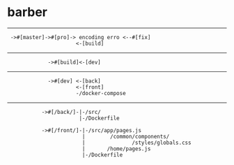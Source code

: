 # barber
-------------------------------------------------
     ->#[master]->#[pro]-> encoding erro <--#[fix]
                          <-[build]
---------------------------------------------------
                 ->#[build]<-[dev]
-----------------------------------------------------                 
                 ->#[dev] <-[back]
                          <-[front]
                          -/docker-compose
------------------------------------------------------                          
               ->#[/back/]-|-/src/
                           |-/Dockerfile
                 
               ->#[/front/]-|-/src/app/pages.js
                            |        /common/components/
                            |               /styles/globals.css
                            |       /home/pages.js
                            |-/Dockerfile
